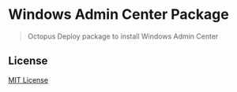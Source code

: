 # Windows Admin Center Package

> Octopus Deploy package to install Windows Admin Center

## License

[MIT License](LICENSE)
